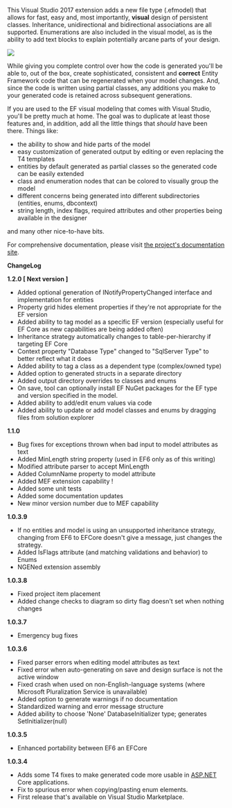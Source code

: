 This Visual Studio 2017 extension adds a new file type (.efmodel) that allows for fast, easy and, most importantly, **visual** design 
of persistent classes. Inheritance, unidirectional and bidirectional associations are all supported. Enumerations are also included in 
the visual model, as is the ability to add text blocks to explain potentially arcane parts of your design.

<img src="https://raw.githubusercontent.com/wiki/msawczyn/EFDesigner/images/Designer.jpg">

While giving you complete control over how the code is generated you'll be able to, out of the box, create sophisticated, 
consistent and **correct** Entity Framework code that can be regenerated when your model changes. And, since the code is written using 
partial classes, any additions you make to your generated code is retained across subsequent generations.

If you are used to the EF visual modeling that comes with Visual Studio, you'll be pretty much at home. The goal was to duplicate 
at least those features and, in addition, add all the little things that _should_ have been there. Things like:

*   the ability to show and hide parts of the model
*   easy customization of generated output by editing or even replacing the T4 templates
*   entities by default generated as partial classes so the generated code can be easily extended
*   class and enumeration nodes that can be colored to visually group the model
*   different concerns being generated into different subdirectories (entities, enums, dbcontext)
*   string length, index flags, required attributes and other properties being available in the designer

and many other nice-to-have bits.

For comprehensive documentation, please visit [the project's documentation site](https://msawczyn.github.io/EFDesigner/).

**ChangeLog**

**1.2.0 [ Next version ]**

*   Added optional generation of INotifyPropertyChanged interface and implementation for entities
*   Property grid hides element properties if they're not appropriate for the EF version
*   Added ability to tag model as a specific EF version (especially useful for EF Core as new capabilities are being added often)
*   Inheritance strategy automatically changes to table-per-hierarchy if targeting EF Core
*   Context property "Database Type" changed to "SqlServer Type" to better reflect what it does
*   Added ability to tag a class as a dependent type (complex/owned type)
*   Added option to generated structs in a separate directory
*   Added output directory overrides to classes and enums
*   On save, tool can optionally install EF NuGet packages for the EF type and version specified in the model.
*   Added ability to add/edit enum values via code
*   Added ability to update or add model classes and enums by dragging files from solution explorer 

**1.1.0**

*   Bug fixes for exceptions thrown when bad input to model attributes as text
*   Added MinLength string property (used in EF6 only as of this writing)
*   Modified attribute parser to accept MinLength
*   Added ColumnName property to model attribute
*   Added MEF extension capability !
*   Added some unit tests
*   Added some documentation updates
*   New minor version number due to MEF capability

**1.0.3.9**

*   If no entities and model is using an unsupported inheritance strategy, changing from EF6 to EFCore doesn't give a message, just changes the strategy.
*   Added IsFlags attribute (and matching validations and behavior) to Enums
*   NGENed extension assembly

**1.0.3.8**

*   Fixed project item placement
*   Added change checks to diagram so dirty flag doesn't set when nothing changes

**1.0.3.7**

*   Emergency bug fixes

**1.0.3.6**

*   Fixed parser errors when editing model attributes as text
*   Fixed error when auto-generating on save and design surface is not the active window
*   Fixed crash when used on non-English-language systems (where Microsoft Pluralization Service is unavailable)
*   Added option to generate warnings if no documentation
*   Standardized warning and error message structure
*   Added ability to choose 'None' DatabaseInitializer type; generates SetInitializer(null)

**1.0.3.5**

*   Enhanced portability between EF6 an EFCore

**1.0.3.4**

*   Adds some T4 fixes to make generated code more usable in [ASP.NET](http://ASP.NET/) Core applications.
*   Fix to spurious error when copying/pasting enum elements.
*   First release that's available on Visual Studio Marketplace.